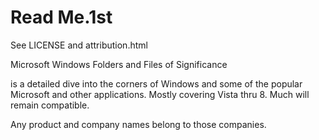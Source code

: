 # Read Me.1st

See LICENSE and attribution.html

Microsoft Windows Folders and Files of Significance

is a detailed dive into the corners of Windows and some of the popular Microsoft and other applications. Mostly covering Vista thru 8. Much will remain compatible.

Any product and company names belong to those companies.
